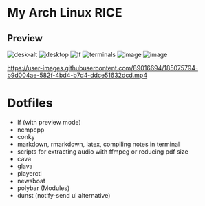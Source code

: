 # My Arch Linux RICE
## Preview

![desk-alt](https://user-images.githubusercontent.com/89016694/193119363-38c3d203-d66a-42f5-b9c9-6ea76e3924be.png)
![desktop](https://user-images.githubusercontent.com/89016694/185077146-ce217857-338b-46e4-b00f-abbbede21a80.png)
![lf](https://user-images.githubusercontent.com/89016694/185077200-83d655a3-c856-4f16-8182-765022adef02.png)
![terminals](https://user-images.githubusercontent.com/89016694/185077252-48d602f8-034f-4249-8443-db26678deec0.png)
![image](https://user-images.githubusercontent.com/89016694/189480240-6689143c-bbbd-4dec-96f0-43f7d75189ef.png)
![image](https://user-images.githubusercontent.com/89016694/189480301-91d793ea-807d-4c57-9d4b-6de363cccddc.png)


https://user-images.githubusercontent.com/89016694/185075794-b9d004ae-582f-4bd4-b7d4-ddce51632dcd.mp4

# Dotfiles

- lf (with preview mode)
- ncmpcpp
- conky
- markdown, rmarkdown, latex, compiling notes in terminal
- scripts for extracting audio with ffmpeg or reducing pdf size
- cava
- glava
- playerctl
- newsboat
- polybar (Modules)
- dunst (notify-send ui alternative)
